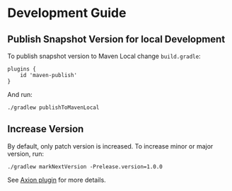 # Development Guide

## Publish Snapshot Version for local Development

To publish snapshot version to Maven Local change `build.gradle`:

```
plugins {
    id 'maven-publish'
}
```

And run:

```
./gradlew publishToMavenLocal
```

## Increase Version

By default, only patch version is increased. To increase minor or major version, run:

```
./gradlew markNextVersion -Prelease.version=1.0.0
```

See [Axion plugin](https://github.com/allegro/axion-release-plugin) for more details.
